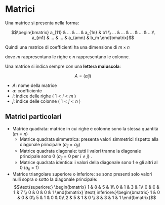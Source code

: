 ﻿# Matrici

Una matrice si presenta nella forma:

$$\begin{bmatrix}
a_{11} & ... & ... & a_{1n} & b1 \\
... & ... & ... & ... & ...\\
a_{m1} & ... & ... & a_{amn} & b_m
\end{bmatrix}$$

Quindi una matrice di coefficienti ha una dimensione di $m \times n$

dove $m$ rappresentano le righe e $n$ rappresentano le colonne.

Una matrice si indica sempre con una **lettera maiuscola**:

$$A = (aij)$$

- $A$: nome della matrice
- $a$: coefficiente
- $i$: indice delle righe ( $1 < i < m$ )
- $j$: indice delle colonne ( $1 < j < n$ )

## Matrici particolari

- Matrice quadrata: matrice in cui righe e colonne sono la stessa quantità $(m = n)$
	- Matrice quadrata simmetrica: presenta valori simmetrici rispetto alla diagonale principale $(a_{ij} = a_{ji})$
	- Matrice quadrata diagonale: tutti i valori tranne la diagonale principale sono 0 $(a_{ij} = 0 \text{ per } i \neq j)$ .
	- Matrice quadrata identica: i valori della diagonale sono 1 e gli altri al 0 $(a_{ii} = 1)$
- Matrice triangolare superiore o inferiore: se sono presenti solo valori nulli sopra o sotto la diagonale principale:
$$\text{superiore:} \begin{bmatrix}
1 & 8 & 5 & 1\\
0 & 1 & 3 & 1\\
0 & 0 & 1 & 7 \\
0 & 0 & 0 & 1
\end{bmatrix} \text{ inferiore:}\begin{bmatrix}
1 & 0 & 0 & 0\\
5 & 1 & 0 & 0\\
2 & 5 & 1 & 0 \\
8 & 3 & 1 & 1
\end{bmatrix}$$

